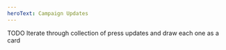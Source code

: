 ```yaml
---
heroText: Campaign Updates
---
```


TODO Iterate through collection of press updates and draw each one as a card